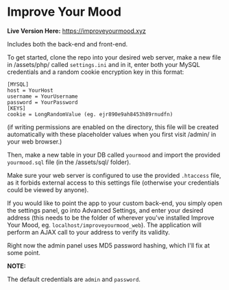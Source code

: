 # Improve Your Mood

**Live Version Here:** https://improveyourmood.xyz

Includes both the back-end and front-end.

To get started, clone the repo into your desired web server, make a new file in /assets/php/ called `settings.ini` and in it, enter both your MySQL credentials and a random cookie encryption key in this format:

```
[MYSQL]
host = YourHost
username = YourUsername
password = YourPassword
[KEYS]
cookie = LongRandomValue (eg. ejr890e9ah8453h89rnudfn)
```

(if writing permissions are enabled on the directory, this file will be created automatically with these placeholder values when you first visit /admin/ in your web browser.)

Then, make a new table in your DB called `yourmood` and import the provided `yourmood.sql` file (in the /assets/sql/ folder).

Make sure your web server is configured to use the provided `.htaccess` file, as it forbids external access to this settings file (otherwise your credentials could be viewed by anyone).

If you would like to point the app to your custom back-end, you simply open the settings panel, go into Advanced Settings, and enter your desired address (this needs to be the folder of wherever you've installed Improve Your Mood, eg. `localhost/improveyourmood_web`). The application will perform an AJAX call to your address to verify its validity.

Right now the admin panel uses MD5 password hashing, which I'll fix at some point.

**NOTE:**

The default credentials are `admin` and `password`.
